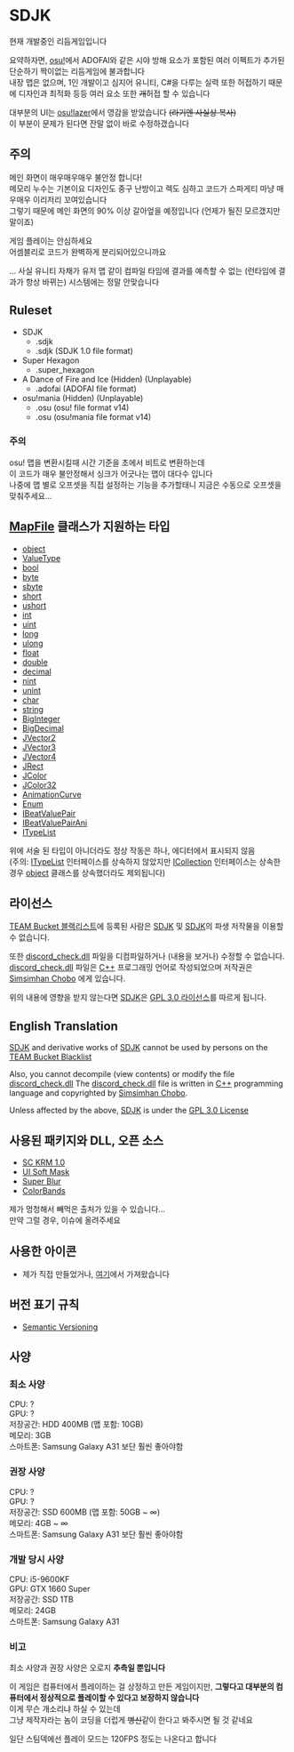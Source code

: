 # SDJK
현재 개발중인 리듬게임입니다

요약하자면, [osu!](https://osu.ppy.sh/)에서 ADOFAI와 같은 시야 방해 요소가 포함된 여러 이펙트가 추가된 단순하기 짝이없는 리듬게임에 불과합니다  
내장 맵은 없으며, 1인 개발이고 심지어 유니티, C#을 다루는 실력 또한 허접하기 때문에 디자인과 최적화 등등 여러 요소 또한 ~~개~~허접 할 수 있습니다

대부분의 UI는 [osu!lazer](https://github.com/ppy/osu)에서 영감을 받았습니다 ~~(라기엔 사실상 복사)~~  
이 부분이 문제가 된다면 잔말 없이 바로 수정하갰습니다

## 주의
메인 화면이 매우매우매우 불안정 합니다!  
메모리 누수는 기본이요 디자인도 중구 난방이고 렉도 심하고 코드가 스파게티 마냥 매우매우 이리저리 꼬여있습니다  
그렇기 때문에 메인 화면의 90% 이상 갈아엎을 예정입니다 (언제가 될진 모르갰지만 말이죠)

게임 플레이는 안심하세요  
어셈블리로 코드가 완벽하게 분리되어있으니까요

... 사실 유니티 자채가 유저 맵 같이 컴파일 타임에 결과를 예측할 수 없는 (런타임에 결과가 항상 바뀌는) 시스템에는 정말 안맞습니다

## Ruleset
* SDJK
  * .sdjk
  * .sdjk (SDJK 1.0 file format)
* Super Hexagon
  * .super_hexagon
* A Dance of Fire and Ice (Hidden) (Unplayable)
  * .adofai (ADOFAI file format)
* osu!mania (Hidden) (Unplayable)
  * .osu (osu! file format v14)
  * .osu (osu!mania file format v14)

### 주의
osu! 맵을 변환시킬때 시간 기준을 초에서 비트로 변환하는데  
이 코드가 매우 불안정해서 싱크가 어긋나는 맵이 대다수 입니다  
나중에 맵 별로 오프셋을 직접 설정하는 기능을 추가할태니 지금은 수동으로 오프셋을 맞춰주세요...
  
## [MapFile](Assets/Map/MapFile.cs#L21) 클래스가 지원하는 타입
[ITypeList]: Assets/SC%20KRM/TypeList.cs#L3
[object]: https://learn.microsoft.com/ko-kr/dotnet/api/System.Object

* [object]
* [ValueType](https://learn.microsoft.com/ko-kr/dotnet/api/System.ValueType)
* [bool](https://learn.microsoft.com/ko-kr/dotnet/api/System.Boolean)
* [byte](https://learn.microsoft.com/ko-kr/dotnet/api/System.Byte)
* [sbyte](https://learn.microsoft.com/ko-kr/dotnet/api/System.SByte)
* [short](https://learn.microsoft.com/ko-kr/dotnet/api/System.Int16)
* [ushort](https://learn.microsoft.com/ko-kr/dotnet/api/System.UInt16)
* [int](https://learn.microsoft.com/ko-kr/dotnet/api/System.Int32)
* [uint](https://learn.microsoft.com/ko-kr/dotnet/api/System.UInt32)
* [long](https://learn.microsoft.com/ko-kr/dotnet/api/System.Int64)
* [ulong](https://learn.microsoft.com/ko-kr/dotnet/api/System.UInt64)
* [float](https://learn.microsoft.com/ko-kr/dotnet/api/System.Single)
* [double](https://learn.microsoft.com/ko-kr/dotnet/api/System.Double)
* [decimal](https://learn.microsoft.com/ko-kr/dotnet/api/System.Decimal)
* [nint](https://learn.microsoft.com/ko-kr/dotnet/api/System.IntPtr)
* [unint](https://learn.microsoft.com/ko-kr/dotnet/api/System.UIntPtr)
* [char](https://learn.microsoft.com/ko-kr/dotnet/api/System.Char)
* [string](https://learn.microsoft.com/ko-kr/dotnet/api/System.String)
* [BigInteger](https://learn.microsoft.com/ko-kr/dotnet/api/System.Numerics.BigInteger)
* [BigDecimal](https://github.com/AdamWhiteHat/BigDecimal)
* [JVector2](Assets/SC%20KRM/Json/JsonManager.cs#L90)
* [JVector3](Assets/SC%20KRM/Json/JsonManager.cs#L126)
* [JVector4](Assets/SC%20KRM/Json/JsonManager.cs#L169)
* [JRect](Assets/SC%20KRM/Json/JsonManager.cs#L221)
* [JColor](Assets/SC%20KRM/Json/JsonManager.cs#L278)
* [JColor32](Assets/SC%20KRM/Json/JsonManager.cs#L340)
* [AnimationCurve](https://docs.unity3d.com/ScriptReference/AnimationCurve.html)
* [Enum](https://learn.microsoft.com/ko-kr/dotnet/api/System.Enum)
* [IBeatValuePair](Assets/SC%20KRM/Rhythm/RhythmMapFile.cs#L356)
* [IBeatValuePairAni](Assets/SC%20KRM/Rhythm/RhythmMapFile.cs#L369)
* [ITypeList]

위에 서술 된 타입이 아니더라도 정상 작동은 하나, 에디터에서 표시되지 않음  
(주의: [ITypeList] 인터페이스를 상속하지 않았지만 [ICollection](https://learn.microsoft.com/ko-kr/dotnet/api/System.Collections.ICollection) 인터페이스는 상속한 경우 [object] 클래스를 상속했더라도 제외됩니다)
  
## 라이선스
[Blacklist]: https://docs.google.com/document/d/1A8kz4DJOdLEtf-kybrKnGR51XDNZVHmojCU86KaDgKg
[SC KRM]: https://github.com/SimsimhanChobo/SC-KRM-1.0
[SDJK]: https://github.com/SimsimhanChobo/SDJK
[Simsimhan Chobo]: https://github.com/SimsimhanChobo
[discord_check.dll]: Assets/SC%20KRM/Discord/Library/discord_check.dll
[C++ Namu]: https://namu.wiki/w/C%2B%2B
[C++]: https://ko.wikipedia.org/wiki/C%2B%2B
[MIT]: https://opensource.org/licenses/mit
[GPL]: https://opensource.org/license/gpl-3-0

[TEAM Bucket 블랙리스트][Blacklist]에 등록된 사람은 [SDJK] 및 [SDJK]의 파생 저작물을 이용할 수 없습니다.

또한 [discord_check.dll] 파일을 디컴파일하거나 (내용을 보거나) 수정할 수 없습니다.  
[discord_check.dll] 파일은 [C++][C++ Namu] 프로그래밍 언어로 작성되었으며 저작권은 [Simsimhan Chobo] 에게 있습니다.

위의 내용에 영향을 받지 않는다면 [SDJK]은 [GPL 3.0 라이선스][GPL]를 따르게 됩니다.

## English Translation
[SDJK] and derivative works of [SDJK] cannot be used by persons on the [TEAM Bucket Blacklist][Blacklist]

Also, you cannot decompile (view contents) or modify the file [discord_check.dll]
The [discord_check.dll] file is written in [C++] programming language and copyrighted by [Simsimhan Chobo].

Unless affected by the above, [SDJK] is under the [GPL 3.0 License][GPL]

## 사용된 패키지와 DLL, 오픈 소스
- [SC KRM 1.0](https://github.com/SimsimhanChobo/SC-KRM-1.0)
- [UI Soft Mask](https://github.com/mob-sakai/SoftMaskForUGUI)
- [Super Blur](https://github.com/PavelDoGreat/Super-Blur)
- [ColorBands](https://github.com/rstecca/ColorBands)

제가 멍청해서 빼먹은 출처가 있을 수 있습니다...  
만약 그럴 경우, 이슈에 올려주세요

## 사용한 아이콘
- 제가 직접 만들었거나, [여기](https://www.iconfinder.com/search?q=&price=free&family=bootstrap)에서 가져왔습니다

## 버전 표기 규칙
- [Semantic Versioning](https://semver.org/)

## 사양
### 최소 사양
CPU: ?  
GPU: ?  
저장공간: HDD 400MB (맵 포함: 10GB)  
메모리: 3GB  
스마트폰: Samsung Galaxy A31 보단 훨씬 좋아야함

### 권장 사양
CPU: ?  
GPU: ?  
저장공간: SSD 600MB (맵 포함: 50GB ~ ∞)  
메모리: 4GB ~ ∞  
스마트폰: Samsung Galaxy A31 보단 훨씬 좋아야함

### 개발 당시 사양
CPU: i5-9600KF  
GPU: GTX 1660 Super  
저장공간: SSD 1TB  
메모리: 24GB  
스마트폰: Samsung Galaxy A31  

### 비고
최소 사양과 권장 사양은 오로지 **추측일 뿐입니다**

이 게임은 컴퓨터에서 플레이하는 걸 상정하고 만든 게임이지만, **그렇다고 대부분의 컴퓨터에서 정상적으로 플레이할 수 있다고 보장하지 않습니다**  
이게 무슨 개소리냐 하실 수 있는데  
그냥 제작자라는 놈이 코딩을 더럽게 ~~병신~~같이 한다고 봐주시면 될 것 같네요

일단 스팀덱에선 플레이 모드는 120FPS 정도는 나온다고 합니다
